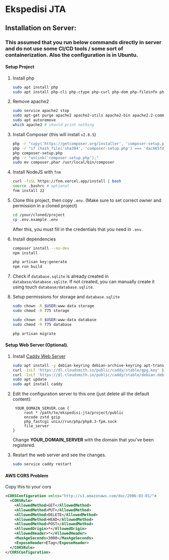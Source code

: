# Ekspedisi JTA

## Installation on Server:
### This assumed that you run below commands directly in server and do not use some CI/CD tools / some sort of containerization. Also the configuration is in Ubuntu.

#### Setup Project
1. Install php
   ```bash
   sudo apt install php
   sudo apt install php-cli php-ctype php-curl php-dom php-fileinfo php-mbstring php-pdo php-tokenizer php-xml php-intl php-imap php-sqlite3 php-zip
   ```

2. Remove apache2
   ```bash
   sudo service apache2 stop
   sudo apt-get purge apache2 apache2-utils apache2-bin apache2.2-common
   sudo apt autoremove
   which apache2 # should print nothing
   ```

3. Install Composer (this will install `v2.8.5`)
   ```bash
   php -r "copy('https://getcomposer.org/installer', 'composer-setup.php');"
   php -r "if (hash_file('sha384', 'composer-setup.php') === 'dac665fdc30fdd8ec78b38b9800061b4150413ff2e3b6f88543c636f7cd84f6db9189d43a81e5503cda447da73c7e5b6') { echo 'Installer verified'.PHP_EOL; } else { echo 'Installer corrupt'.PHP_EOL; unlink('composer-setup.php'); exit(1); }"
   php composer-setup.php
   php -r "unlink('composer-setup.php');"
   sudo mv composer.phar /usr/local/bin/composer
   ```

4. Install NodeJS with `fnm`
   ```bash
   curl -fsSL https://fnm.vercel.app/install | bash
   source .bashrc # optional
   fnm install 22
   ```

5. Clone this project, then copy `.env`. (Make sure to set correct owner and permission in a cloned project)
   ```bash
   cd /your/cloned/project
   cp .env.example .env
   ```
   After this, you must fill in the credentials that you need in `.env`.

6. Install dependencies
   ```bash
   composer install --no-dev
   npm install

   php artisan key:generate
   npm run build
   ```

7. Check if `database.sqlite` is already created in `database/database.sqlite`. If not created, you can manually create it using touch `database/database.sqlite`.

8. Setup permissions for storage and `database.sqlite`
   ```bash
   sudo chown -R $USER:www-data storage
   sudo chmod -R 775 storage

   sudo chown -R $USER:www-data database
   sudo chmod -R 775 database

   php artisan migrate
   ```

#### Setup Web Server (Optional).
1. Install [Caddy Web Server](https://caddyserver.com/)
   ```bash
   sudo apt install -y debian-keyring debian-archive-keyring apt-transport-https curl
   curl -1sLf 'https://dl.cloudsmith.io/public/caddy/stable/gpg.key' | sudo gpg --dearmor -o /usr/share/keyrings/caddy-stable-archive-keyring.gpg
   curl -1sLf 'https://dl.cloudsmith.io/public/caddy/stable/debian.deb.txt' | sudo tee /etc/apt/sources.list.d/caddy-stable.list
   sudo apt update
   sudo apt install caddy
   ```

2. Edit the configuration server to this one (just delete all the default content):
   ```caddy
    YOUR_DOMAIN_SERVER.com {
        root * /path/to/ekspedisi-jta/project/public
        encode zstd gzip
        php_fastcgi unix//run/php/php8.3-fpm.sock
        file_server
   }
   ```
   Change **YOUR_DOMAIN_SERVER** with the domain that you've been registered.

3. Restart the web server and see the changes.
   ```bash
   sudo service caddy restart
   ```


#### AWS CORS Problem
Copy this to your cors 
```xml
<CORSConfiguration xmlns="http://s3.amazonaws.com/doc/2006-03-01/">
  <CORSRule>
    <AllowedMethod>GET</AllowedMethod>
    <AllowedMethod>PUT</AllowedMethod>
    <AllowedMethod>DELETE</AllowedMethod>
    <AllowedMethod>HEAD</AllowedMethod>
    <AllowedMethod>POST</AllowedMethod>
    <AllowedOrigin>*</AllowedOrigin>
    <AllowedHeader>*</AllowedHeader>
    <MaxAgeSeconds>3000</MaxAgeSeconds>
    <ExposeHeader>ETag</ExposeHeader>
  </CORSRule>
</CORSConfiguration>
```
